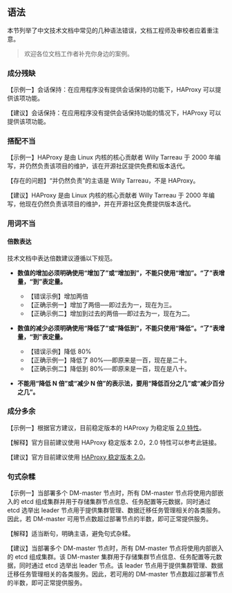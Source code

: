 ## 语法

本节列举了中文技术文档中常见的几种语法错误，文档工程师及审校者应着重注意。

> 欢迎各位文档工作者补充你身边的案例。

### 成分残缺

【示例一】会话保持：在应用程序没有提供会话保持的功能下，HAProxy 可以提供该项功能。

【建议】会话保持：在应用程序没有提供会话保持功能的情况下，HAProxy 可以提供该项功能。

### 搭配不当

【示例一】HAProxy 是由 Linux 内核的核心贡献者 Willy Tarreau 于 2000 年编写，并仍然负责该项目的维护，该在开源社区提供免费和版本迭代。

【存在的问题】“并仍然负责”的主语是 Willy Tarreau，不是 HAProxy。

【建议】HAProxy 是由 Linux 内核的核心贡献者 Willy Tarreau 于 2000 年编写，他现在仍然负责该项目的维护，并在开源社区免费提供版本迭代。

### 用词不当

#### 倍数表达

技术文档中表达倍数建议遵循以下规范。

- **数值的增加必须明确使用“增加了”或“增加到”，不能只使用“增加”。“了”表增量，“到”表定量。**

    - 【错误示例】增加两倍
    - 【正确示例一】增加了两倍──即过去为一，现在为三。
    - 【正确示例二】增加到过去的两倍──即过去为一，现在为二。

- **数值的减少必须明确使用“降低了”或“降低到”，不能只使用“降低”。“了”表增量，“到”表定量。**

    - 【错误示例】降低 80%
    - 【正确示例一】降低了 80%──即原来是一百，现在是二十。
    - 【正确示例二】降低到 80%──即原来是一百，现在是八十。

- **不能用“降低 N 倍”或“减少 N 倍”的表示法，要用“降低百分之几”或“减少百分之几”。**

### 成分多余

【示例一】根据官方建议，目前稳定版本的 HAProxy 为稳定版 [2.0 特性](https://www.haproxy.com/blog/haproxy-2-0-and-beyond/)。

【解释】官方目前建议使用 HAProxy 稳定版本 2.0，2.0 特性可以参考此链接。

【建议】官方目前建议使用 [HAProxy 稳定版本 2.0](https://www.haproxy.com/blog/haproxy-2-0-and-beyond/)。

### 句式杂糅

【示例一】当部署多个 DM-master 节点时，所有 DM-master 节点将使用内部嵌入的 etcd 组成集群并用于存储集群节点信息、任务配置等元数据，同时通过 etcd 选举出 leader 节点用于提供集群管理、数据迁移任务管理相关的各类服务。因此，若 DM-master 可用节点数超过部署节点的半数，即可正常提供服务。

【解释】适当断句，明确主语，避免句式杂糅。

【建议】当部署多个 DM-master 节点时，所有 DM-master 节点将使用内部嵌入的 etcd 组成集群。该 DM-master 集群用于存储集群节点信息、任务配置等元数据，同时通过 etcd 选举出 leader 节点。该 leader 节点用于提供集群管理、数据迁移任务管理相关的各类服务。因此，若可用的 DM-master 节点数超过部署节点的半数，即可正常提供服务。
